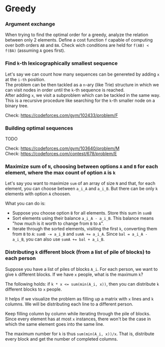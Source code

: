 
# Greedy

### Argument exchange
When trying to find the optimal order for a greedy, analyze the relation between only 2 elements. Define a cost function `f` capable of computing over both orders `AB` and `BA`. Check wich conditions are held for `f(AB) < f(BA)` (assuming `A` goes first).

### Find `k`-th lexicographically smallest sequence
Let's say we can count how many sequences can be genereted by adding `x` at the `i-th` position.  
The problem can be then tackled as a `n`-ary (like Trie) structure in which we can visit nodes in order until the `k`-th sequence is reached.  
After adding `x`, we visit a subproblem which can be tackled in the same way. This is a recursive procedure like searching for the `k`-th smaller node on a binary tree.
  
Check: https://codeforces.com/gym/102433/problem/F

### Building optimal sequences
TODO

Check: https://codeforces.com/gym/103640/problem/M  
Check: https://codeforces.com/contest/678/problem/E

### Maximize sum of `N`, choosing between options `A` and `B` for each element, where the max count of option `A` is `k`
Let's say you want to maximize `sum` of an array of size `N` and that, for each element, you can choose between `a_i_A` and `a_i_B`. But there can be only `k` elements with option `A` choosen.
  
What you can do is:
- Suppose you choose option `B` for all elements. Store this sum in `sumB`
- Sort elements using their balance `a_i_A - a_i_B`. This balance means "how much is it worth to change from `B` to `A`". 
- Iterate through the sorted elements, visiting the first `k`, converting them from `B` to `A`: `sumB -= a_i_B` and `sumA += a_i_A`. Since `bal = a_i_A - a_i_B`, you can also use `sumA += bal + a_i_B`.

### Distributing `k` different block (from a list of pile of blocks) to each person
Suppose you have a list of piles of blocks `A_i`. For each person, we want to give `k` different blocks. If we have `x` people, what is the maximum `k`?
  
The following holds: if `k * x <= sum(min(A_i, x))`, then you can distribute `k` different blocks to `x` people.  
  
It helps if we visualize the problem as filling up a matrix with `x` lines and `k` columns. 
We will be distributing each line to a different person.
  
Keep filling column by column while iterating through the pile of blocks. Since every element has at most `x` instances, there won't be the case in which the same element goes into the same line.
  
The maximum number for `k` is thus `sum(min(A_i, x))/x`. That is, distribute every block and get the number of completed columns.
